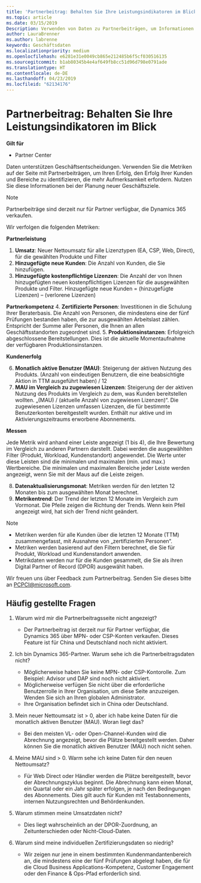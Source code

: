 ```yaml
---
title: 'Partnerbeitrag: Behalten Sie Ihre Leistungsindikatoren im Blick | Partner Center'
ms.topic: article
ms.date: 03/15/2019
Description: Verwenden von Daten zu Partnerbeiträgen, um Informationen zum Wachstum und Erfolg Ihres Unternehmens zu erhalten
author: LauraBrenner
ms.author: labrenne
keywords: Geschäftsdaten
ms.localizationpriority: medium
ms.openlocfilehash: e6281e31e0049cb865e212485b6f5cf030516135
ms.sourcegitcommit: b1ab80345b4e4af649fb8cc51d96d798e0791ade
ms.translationtype: HT
ms.contentlocale: de-DE
ms.lasthandoff: 04/23/2019
ms.locfileid: "62134176"
---
```

# <a name="partner-contribution-stay-on-top-of-your-performance-indicators"></a>Partnerbeitrag: Behalten Sie Ihre Leistungsindikatoren im Blick

**Gilt für**
- Partner Center

Daten unterstützen Geschäftsentscheidungen. Verwenden Sie die Metriken auf der Seite mit Partnerbeiträgen, um Ihren Erfolg, den Erfolg Ihrer Kunden und Bereiche zu identifizieren, die mehr Aufmerksamkeit erfordern. Nutzen Sie diese Informationen bei der Planung neuer Geschäftsziele.

>[!NOTE]
>Partnerbeiträge sind derzeit nur für Partner verfügbar, die Dynamics 365 verkaufen.

Wir verfolgen die folgenden Metriken:

**Partnerleistung**

1. **Umsatz**: Neuer Nettoumsatz für alle Lizenztypen (EA, CSP, Web, Direct), für die gewählten Produkte und Filter
2. **Hinzugefügte neue Kunden**: Die Anzahl von Kunden, die Sie hinzufügen.
3. **Hinzugefügte kostenpflichtige Lizenzen**: Die Anzahl der von Ihnen hinzugefügten neuen kostenpflichtigen Lizenzen für die ausgewählten Produkte und Filter.  Hinzugefügte neue Kunden = (hinzugefügte Lizenzen) – (verlorene Lizenzen) 

**Partnerkompetenz**
4. **Zertifizierte Personen**: Investitionen in die Schulung Ihrer Beraterbasis. Die Anzahl von Personen, die mindestens eine der fünf Prüfungen bestanden haben, die zur ausgewählten Arbeitslast zählen. Entspricht der Summe aller Personen, die Ihnen an allen Geschäftsstandorten zugeordnet sind.
5. **Produktionsinstanzen**: Erfolgreich abgeschlossene Bereitstellungen. Dies ist die aktuelle Momentaufnahme der verfügbaren Produktionsinstanzen.

**Kundenerfolg**

6.  **Monatlich aktive Benutzer (MAU)**: Steigerung der aktiven Nutzung des Produkts.
(Anzahl von eindeutigen Benutzern, die eine beabsichtigte Aktion in TTM ausgeführt haben) / 12
7. **MAU im Vergleich zu zugewiesen Lizenzen**: Steigerung der der aktiven Nutzung des Produkts im Vergleich zu dem, was Kunden bereitstellen wollten. „(MAU) / (aktuelle Anzahl von zugewiesen Lizenzen)“. Die zugewiesenen Lizenzen umfassen Lizenzen, die für bestimmte Benutzerkonten bereitgestellt wurden.  Enthält nur aktive und im Aktivierungszeitraums erworbene Abonnements. 


**Messen**

Jede Metrik wird anhand einer Leiste angezeigt (1 bis 4), die Ihre Bewertung im Vergleich zu anderen Partnern darstellt. Dabei werden die ausgewählten Filter (Produkt, Workload, Kundenstandort) angewendet. Die Werte unter diese Leisten sind die minimalen und maximalen (min. und max.) Wertbereiche. Die minimalen und maximalen Bereiche jeder Leiste werden angezeigt, wenn Sie mit der Maus auf die Leiste zeigen.  

8. **Datenaktualisierungsmonat**: Metriken werden für den letzten 12 Monaten bis zum ausgewählten Monat berechnet.
9. **Metrikentrend**: Der Trend der letzten 12 Monate im Vergleich zum Vormonat. Die Pfeile zeigen die Richtung der Trends. Wenn kein Pfeil angezeigt wird, hat sich der Trend nicht geändert.

>[!NOTE] 
>- Metriken werden für alle Kunden über die letzten 12 Monate (TTM) zusammengefasst, mit Ausnahme von „zertifizierten Personen“.        
>- Metriken werden basierend auf den Filtern berechnet, die Sie für Produkt, Workload und Kundenstandort anwenden.
>- Metrikdaten werden nur für die Kunden gesammelt, die Sie als ihren Digital Partner of Record (DPOR) ausgewählt haben. 

Wir freuen uns über Feedback zum Partnerbeitrag. Senden Sie dieses bitte an PCPCI@microsoft.com.  

## <a name="frequently-asked-questions"></a>Häufig gestellte Fragen

1. Warum wird mir die Partnerbeitragsseite nicht angezeigt?
    - Der Partnerbeitrag ist derzeit nur für Partner verfügbar, die Dynamics 365 über MPN- oder CSP-Konten verkaufen. Dieses Feature ist für China und Deutschland noch nicht aktiviert.
2. Ich bin Dynamics 365-Partner. Warum sehe ich die Partnerbeitragsdaten nicht?
    - Möglicherweise haben Sie keine MPN- oder CSP-Kontorolle. Zum Beispiel: Advisor und DAP sind noch nicht aktiviert.  
    - Möglicherweise verfügen Sie nicht über die erforderliche Benutzerrolle in Ihrer Organisation, um diese Seite anzuzeigen. Wenden Sie sich an Ihren globalen Administrator.
    - Ihre Organisation befindet sich in China oder Deutschland.

3. Mein neuer Nettoumsatz ist > 0, aber ich habe keine Daten für die monatlich aktiven Benutzer (MAU). Woran liegt das?
    - Bei den meisten VL- oder Open-Channel-Kunden wird die Abrechnung angezeigt, bevor die Plätze bereitgestellt werden. Daher können Sie die monatlich aktiven Benutzer (MAU) noch nicht sehen.

4. Meine MAU sind > 0. Warm sehe ich keine Daten für den neuen Nettoumsatz?
   - Für Web Direct oder Händler werden die Plätze bereitgestellt, bevor der Abrechnungszyklus beginnt. Die Abrechnung kann einen Monat, ein Quartal oder ein Jahr später erfolgen, je nach den Bedingungen des Abonnements. Dies gilt auch für Kunden mit Testabonnements, internen Nutzungsrechten und Behördenkunden.
5. Warum stimmen meine Umsatzdaten nicht?
   - Dies liegt wahrscheinlich an der DPOR-Zuordnung, an Zeitunterschieden oder Nicht-Cloud-Daten.
6. Warum sind meine individuellen Zertifizierungsdaten so niedrig?
   - Wir zeigen nur jene in einem bestimmten Kundenmandantenbereich an, die mindestens eine der fünf Prüfungen abgelegt haben, die für die Cloud Business Applications-Kompetenz, Customer Engagement oder den Finance & Ops-Pfad erforderlich sind.   